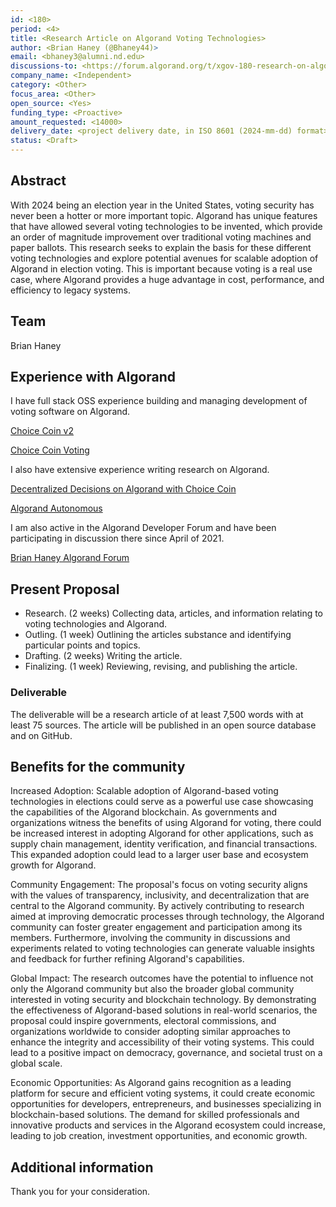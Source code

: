 ```yaml
---
id: <180>
period: <4>
title: <Research Article on Algorand Voting Technologies>
author: <Brian Haney (@Bhaney44)>
email: <bhaney3@alumni.nd.edu>
discussions-to: <https://forum.algorand.org/t/xgov-180-research-on-algorand-voting-technologies/11744>
company_name: <Independent>
category: <Other>
focus_area: <Other>
open_source: <Yes>
funding_type: <Proactive>
amount_requested: <14000>
delivery_date: <project delivery date, in ISO 8601 (2024-mm-dd) format>
status: <Draft>
---
```


## Abstract
With 2024 being an election year in the United States, voting security has never been a hotter or more important topic. Algorand has unique features that have allowed several voting technologies to be invented, which provide an order of magnitude improvement over traditional voting machines and paper ballots. This research seeks to explain the basis for these different voting technologies and explore potential avenues for scalable adoption of Algorand in election voting. This is important because voting is a real use case, where Algorand provides a huge advantage in cost, performance, and efficiency to legacy systems.

## Team
Brian Haney

## Experience with Algorand
I have full stack OSS experience building and managing development of voting software on Algorand.

<a href= "https://github.com/ChoiceCoin/v2"> Choice Coin v2 </a>

<a href= "https://github.com/ChoiceCoin/Voting"> Choice Coin Voting </a>

I also have extensive experience writing research on Algorand.

<a href="https://papers.ssrn.com/sol3/papers.cfm?abstract_id=3913316"> Decentralized Decisions on Algorand with Choice Coin </a>

<a href="https://papers.ssrn.com/sol3/papers.cfm?abstract_id=3819055"> Algorand Autonomous </a>

I am also active in the Algorand Developer Forum and have been participating in discussion there since April of 2021. 

<a href = "https://forum.algorand.org/u/bhaney44">Brian Haney Algorand Forum</a>

## Present Proposal
- Research. (2 weeks) Collecting data, articles, and information relating to voting technologies and Algorand.
- Outling. (1 week) Outlining the articles substance and identifying particular points and topics.
- Drafting. (2 weeks) Writing the article.
- Finalizing. (1 week) Reviewing, revising, and publishing the article.

### Deliverable
The deliverable will be a research article of at least 7,500 words with at least 75 sources. The article will be published in an open source database and on GitHub. 

## Benefits for the community
Increased Adoption: Scalable adoption of Algorand-based voting technologies in elections could serve as a powerful use case showcasing the capabilities of the Algorand blockchain. As governments and organizations witness the benefits of using Algorand for voting, there could be increased interest in adopting Algorand for other applications, such as supply chain management, identity verification, and financial transactions. This expanded adoption could lead to a larger user base and ecosystem growth for Algorand.

Community Engagement: The proposal's focus on voting security aligns with the values of transparency, inclusivity, and decentralization that are central to the Algorand community. By actively contributing to research aimed at improving democratic processes through technology, the Algorand community can foster greater engagement and participation among its members. Furthermore, involving the community in discussions and experiments related to voting technologies can generate valuable insights and feedback for further refining Algorand's capabilities.

Global Impact: The research outcomes have the potential to influence not only the Algorand community but also the broader global community interested in voting security and blockchain technology. By demonstrating the effectiveness of Algorand-based solutions in real-world scenarios, the proposal could inspire governments, electoral commissions, and organizations worldwide to consider adopting similar approaches to enhance the integrity and accessibility of their voting systems. This could lead to a positive impact on democracy, governance, and societal trust on a global scale.

Economic Opportunities: As Algorand gains recognition as a leading platform for secure and efficient voting systems, it could create economic opportunities for developers, entrepreneurs, and businesses specializing in blockchain-based solutions. The demand for skilled professionals and innovative products and services in the Algorand ecosystem could increase, leading to job creation, investment opportunities, and economic growth.

## Additional information
Thank you for your consideration.

